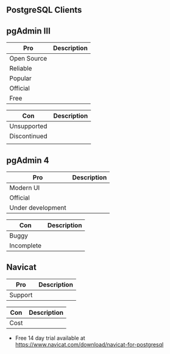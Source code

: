 PostgreSQL Clients
------------------

## pgAdmin III

| Pro | Description |
| --- | ----------- |
| Open Source |  |
| Reliable |  |
| Popular |  |
| Official |  |
| Free |  |


| Con | Description |
| --- | ----------- |
| Unsupported |  |
| Discontinued |  |
|  |  |


## pgAdmin 4


| Pro | Description |
| --- | ----------- |
| Modern UI |  |
| Official |  |
| Under development |  |


| Con | Description |
| --- | ----------- |
| Buggy |  |
| Incomplete |  |

## Navicat

| Pro | Description |
| --- | ----------- |
| Support |  |


| Con | Description |
| --- | ----------- |
| Cost |  |


- Free 14 day trial available at https://www.navicat.com/download/navicat-for-postgresql